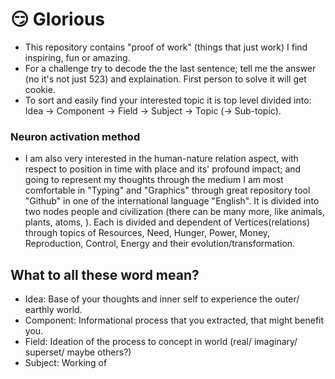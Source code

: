 # 😏 Glorious 
- This repository contains "proof of work" (things that just work) I find inspiring, fun or amazing. 
- For a challenge try to decode the the last sentence;  tell me the answer (no it's not just 523) and explaination. First person to solve it will get cookie.
- To sort and easily find your interested topic it is top level divided into: Idea -> Component -> Field -> Subject -> Topic (-> Sub-topic). 

### Neuron activation method
- I am also very interested in the human-nature relation aspect, with respect to position in time with place and its' profound impact; and going to represent my thoughts through the medium I am most comfortable in "Typing" and "Graphics" through great repository tool "Github" in one of the international language "English". It is divided into two nodes people and civilization (there can be many more, like animals, plants, atoms, ). Each is divided and dependent of Vertices(relations) through topics of Resources, Need, Hunger, Power, Money, Reproduction, Control, Energy and their evolution/transformation.

## What to all these word mean?
- Idea: Base of your thoughts and inner self to experience the outer/ earthly world.
- Component: Informational process that you extracted, that might benefit you.
- Field: Ideation of the process to concept in world (real/ imaginary/ superset/ maybe others?) 
- Subject: Working of 
